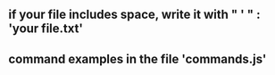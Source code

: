 ## if your file includes space, write it with " ' " : 'your file.txt'
## command examples in the file 'commands.js'